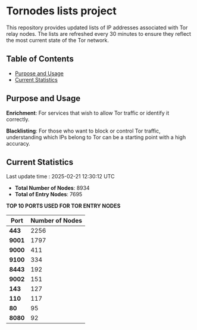 # Tornodes lists project

This repository provides updated lists of IP addresses associated with Tor relay nodes. The lists are refreshed every 30 minutes to ensure they reflect the most current state of the Tor network.

## Table of Contents

- [Purpose and Usage](#purpose-and-usage)
- [Current Statistics](#current-statistics)


## Purpose and Usage

**Enrichment**: For services that wish to allow Tor traffic or identify it correctly.

**Blacklisting**: For those who want to block or control Tor traffic, understanding which IPs belong to Tor can be a starting point with a high accuracy.

## Current Statistics

Last update time : 2025-02-21 12:30:12 UTC

- **Total Number of Nodes**: 8934
- **Total of Entry Nodes**: 7695

**TOP 10 PORTS USED FOR TOR ENTRY NODES**

| **Port** | **Number of Nodes** |
|------|-----------------|
| **443**   | 2256  |
| **9001**   | 1797  |
| **9000**   | 411  |
| **9100**   | 334  |
| **8443**   | 192  |
| **9002**   | 151  |
| **143**   | 127  |
| **110**   | 117  |
| **80**   | 95  |
| **8080**   | 92  |

